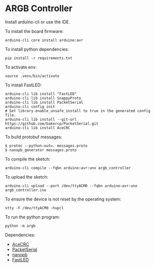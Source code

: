 # ARGB Controller

Install arduino-cli or use the IDE.

To install the board firmware:

    arduino-cli core install arduino:avr

To install python dependencies:

    pip install -r requirements.txt

To activate env:

    source .venv/bin/activate

To install FastLED:

    arduino-cli lib install "FastLED"
    arduino-cli lib install SnappyProto
    arduino-cli lib install PacketSerial
    arduino-cli config init
    # Set library.enable_unsafe_install to true in the generated config file.
    arduino-cli lib install --git-url https://github.com/bakercp/PacketSerial.git
    arduino-cli lib install AceCRC

To build protobuf messages:
```
$ protoc --python-out=. messages.proto
$ nanopb_generator messages.proto
```

To compile the sketch:

    arduino-cli compile --fqbn arduino:avr:uno argb_controller

To upload the sketch:

    arduino-cli upload --port /dev/ttyACM0 --fqbn arduino:avr:uno argb_controller.ino

To ensure the device is not reset by the operating system:

    stty -F /dev/ttyACM0 -hupcl

To run the python program:

    python -m argb

Dependencies:
- [AceCRC](https://github.com/bxparks/AceCRC)
- [PacketSerial](https://github.com/bakercp/PacketSerial)
- [nanopb](https://github.com/nanopb/nanopb)
- [FastLED](https://github.com/fastled/fastled)
